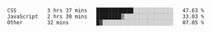 
<!--START_SECTION:waka-->

```text
CSS          3 hrs 37 mins   ████████████░░░░░░░░░░░░░   47.63 %
JavaScript   2 hrs 30 mins   ████████▒░░░░░░░░░░░░░░░░   33.03 %
Other        32 mins         █▓░░░░░░░░░░░░░░░░░░░░░░░   07.05 %
```

<!--END_SECTION:waka-->

<!--unk0e-ctrlmd-blitzh-->
